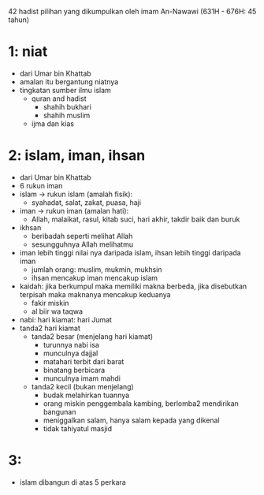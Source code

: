 42 hadist pilihan
yang dikumpulkan oleh imam An-Nawawi (631H - 676H: 45 tahun)

# 1: niat
* dari Umar bin Khattab
* amalan itu bergantung niatnya
* tingkatan sumber ilmu islam
  * quran and hadist
    * shahih bukhari
    * shahih muslim
  * ijma dan kias

# 2: islam, iman, ihsan
* dari Umar bin Khattab
* 6 rukun iman
* islam -> rukun islam (amalah fisik):
  * syahadat, salat, zakat, puasa, haji
* iman -> rukun iman (amalan hati):
  * Allah, malaikat, rasul, kitab suci, hari akhir, takdir baik dan buruk
* ikhsan
  * beribadah seperti melihat Allah
  * sesungguhnya Allah melihatmu
* iman lebih tinggi nilai nya daripada islam,
  ihsan lebih tinggi daripada iman
  * jumlah orang: muslim, mukmin, mukhsin
  * ihsan mencakup iman mencakup islam
* kaidah: jika berkumpul maka memiliki makna berbeda,
  jika disebutkan terpisah maka maknanya mencakup keduanya
  * fakir miskin
  * al biir wa taqwa
* nabi: hari kiamat: hari Jumat
* tanda2 hari kiamat
  * tanda2 besar (menjelang hari kiamat)
    * turunnya nabi isa
    * munculnya dajjal
    * matahari terbit dari barat
    * binatang berbicara
    * munculnya imam mahdi
  * tanda2 kecil (bukan menjelang)
    * budak melahirkan tuannya
    * orang miskin penggembala kambing,
      berlomba2 mendirikan bangunan
    * meniggalkan salam, hanya salam kepada yang dikenal
    * tidak tahiyatul masjid

# 3:
* islam dibangun di atas 5 perkara
